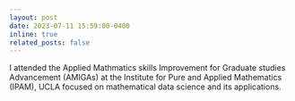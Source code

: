 ```yaml
---
layout: post
date: 2023-07-11 15:59:00-0400
inline: true
related_posts: false
---
```

I attended the Applied Mathmatics skills Improvement for Graduate studies Advancement (AMIGAs) at the Institute for Pure and Applied Mathematics (IPAM), UCLA focused on mathematical data science and its applications. 

